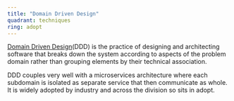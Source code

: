 ```yaml
---
title: "Domain Driven Design"
quadrant: techniques
ring: adopt
---
```


[Domain Driven Design](https://en.wikipedia.org/wiki/Domain-driven_design)(DDD) is
the practice of designing and architecting software that breaks down the system
according to aspects of the problem domain rather than grouping elements by
their technical association.

DDD couples very well with a microservices architecture where each subdomain
is isolated as separate service that then communicate as whole. It is widely
adopted by industry and across the division so sits in adopt.
